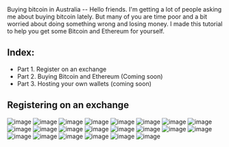 <link type="text/css" rel="stylesheet" href="main.css" />
Buying bitcoin in Australia
--
Hello friends. I'm getting a lot of people asking me about buying bitcoin lately. 
But many of you are time poor and a bit worried about doing something wrong and losing money. 
I made this tutorial to help you get some Bitcoin and Ethereum for yourself. 


Index:
--
* Part 1. Register on an exchange
* Part 2. Buying Bitcoin and Ethereum (Coming soon)
* Part 3. Hosting your own wallets (coming soon)

Registering on an exchange
--
![image](img/1.png?raw=true)
![image](img/2-signup.png?raw=true)
![image](img/3.png?raw=true)
![image](img/4.png?raw=true)
![image](img/5.png?raw=true)
![image](img/6.png?raw=true)
![image](img/7.png?raw=true)
![image](img/8.png?raw=true)
![image](img/9.png?raw=true)
![image](img/10.png?raw=true)
![image](img/11.png?raw=true)
![image](img/12.png?raw=true)
![image](img/13.png?raw=true)
![image](img/14.png?raw=true)
![image](img/15.png?raw=true)
![image](img/17.png?raw=true)
![image](img/18.png?raw=true)
![image](img/19.png?raw=true)
![image](img/internode.png?raw=true)
![image](img/passport.png?raw=true)
![image](img/20.png?raw=true)
![image](img/21.png?raw=true)
